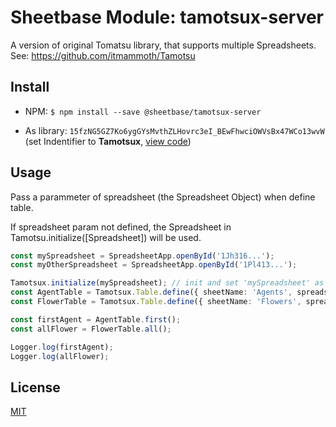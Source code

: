 # Sheetbase Module: tamotsux-server

A version of original Tomatsu library, that supports multiple Spreadsheets. See: https://github.com/itmammoth/Tamotsu

## Install

- NPM: ``$ npm install --save @sheetbase/tamotsux-server``

- As library: ``15fzNG5GZ7Ko6ygGYsMvthZLHovrc3eI_BEwFhwciOWVsBx47WCo13wvW`` (set Indentifier to **Tamotsux**, [view code](https://script.google.com/d/15fzNG5GZ7Ko6ygGYsMvthZLHovrc3eI_BEwFhwciOWVsBx47WCo13wvW/edit?usp=sharing))

## Usage

Pass a parammeter of spreadsheet (the Spreadsheet Object) when define table.

If spreadsheet param not defined, the Spreadsheet in Tamotsu.initialize([Spreadsheet]) will be used.

```ts
const mySpreadsheet = SpreadsheetApp.openById('1Jh316...');
const myOtherSpreadsheet = SpreadsheetApp.openById('1Pl413...');

Tamotsux.initialize(mySpreadsheet); // init and set 'mySpreadsheet' as default
const AgentTable = Tamotsux.Table.define({ sheetName: 'Agents', spreadsheet: mySpreadsheet });
const FlowerTable = Tamotsux.Table.define({ sheetName: 'Flowers', spreadsheet: myOtherSpreadsheet });

const firstAgent = AgentTable.first();
const allFlower = FlowerTable.all();

Logger.log(firstAgent);
Logger.log(allFlower);
```

## License

[MIT][license-url]

[license-url]: https://github.com/sheetbase/module-tamotsux-server/blob/master/LICENSE
